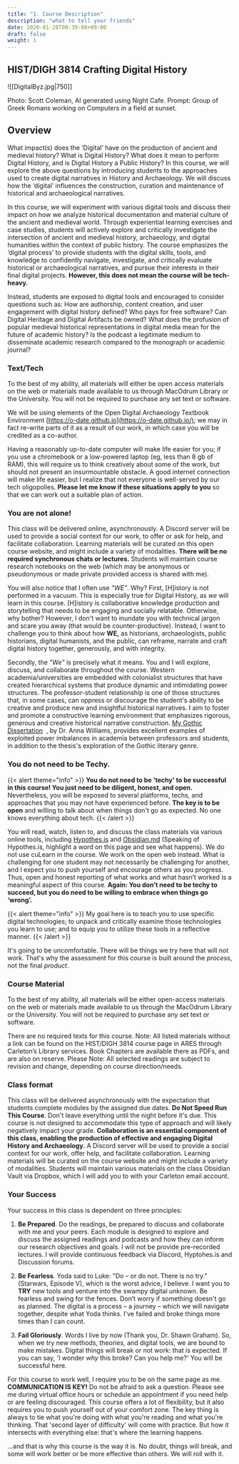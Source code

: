 ```yaml
---
title: "1. Course Description"
description: "what to tell your friends"
date: 2020-01-28T00:39:09+09:00
draft: false
weight: 1
---
```



## HIST/DIGH 3814 Crafting Digital History

![[DigitalByz.jpg|750]]
<p>Photo: Scott Coleman, AI generated using  Night Cafe. Prompt: Group of Greek Romans working on Computers in a field at sunset. </p>

## Overview

What impact(s) does the ‘Digital’ have on the production of ancient and medieval history? What is Digital History? What does it mean to perform Digital History, and is Digital History a Public History? In this course, we will explore the above questions by introducing students to the approaches used to create digital narratives in History and Archaeology. We will discuss how the ‘digital’ influences the construction, curation and maintenance of historical and archaeological narratives.

In this course, we will experiment with various digital tools and discuss their impact on how we analyze historical documentation and material culture of the ancient and medieval world. Through experiential learning exercises and case studies, students will actively explore and critically investigate the intersection of ancient and medieval history, archaeology, and digital humanities within the context of public history. The course emphasizes the ‘digital process’ to provide students with the digital skills, tools, and knowledge to confidently navigate, investigate, and critically evaluate historical or archaeological narratives, and pursue their interests in their final digital projects. **However, this does not mean the course will be tech-heavy.**

Instead, students are exposed to digital tools and encouraged to consider questions such as: How are authorship, content creation, and user engagement with digital history defined? Who pays for free software? Can Digital Heritage and Digital Artifacts be owned? What does the profusion of popular medieval historical representations in digital media mean for the future of academic history? Is the podcast a legitimate medium to disseminate academic research compared to the monograph or academic journal? 


### Text/Tech

To the best of my ability, all materials will either be open access materials on the web or materials made available to us through MacOdrum Library or the University. You will not be required to purchase any set text or software.

We will be using elements of the Open Digital Archaeology Textbook Environment [https://o-date.github.io](https://o-date.github.io/); we may in fact re-write parts of it as a result of our work, in which case you will be credited as a co-author.

Having a reasonably up-to-date computer will make life easier for you; if you use a chromebook or a low-powered laptop (eg, less than 8 gb of RAM), this will require us to think creatively about some of the work, but should not present an insurmountable obstacle. A good internet connection will make life easier, but I realize that not everyone is well-served by our tech oligopolies. **Please let me know if these situations apply to you** so that we can work out a suitable plan of action.

### You are not alone!

This class will be delivered online, asynchronously. A Discord server will be used to provide a social context for our work, to offer or ask for help, and facilitate collaboration. Learning materials will be curated on this open course website, and might include a variety of modalities. **There will be no required synchronous chats or lectures.** Students will maintain course research notebooks on the web (which may be anonymous or pseudonymous or made private provided access is shared with me).

You will also notice that I often use *"WE"*. Why? First, [H]istory is not performed in a vacuum. This is especially true for Digital History, as *we* will learn in this course. [H]istory is collaborative knowledge production and storytelling that needs to be engaging and socially relatable. Otherwise, why bother? However, I don't want to inundate you with technical jargon and scare you away (that would be counter-productive). Instead, I want to challenge you to think about how **WE,** as historians, archaeologists, public historians, digital humanists, and the public, can reframe, narrate and craft digital history together, generously, and with integrity.

Secondly, the *"We"* is precisely what it means. You and I will explore, discuss, and collaborate throughout the course. Western academia/universities are embedded with colonialist structures that have created hierarchical systems that produce dynamic and intimidating power structures. The professor-student relationship is one of those structures that, in some cases, can oppress or discourage the student's ability to be creative and produce new and insightful historical narratives. I aim to foster and promote a constructive learning environment that emphasizes rigorous, generous and creative historical narrative construction. [My Gothic Dissertation](https://www.mygothicdissertation.com)  , by Dr. Anna Williams, provides excellent examples of exploited power imbalances in academia between professors and students, in addition to the thesis's exploration of the Gothic literary genre. 

### You do not need to be Techy. 
{{< alert theme="info" >}}
**You do not need to be 'techy' to be successful in this course! You just need to be diligent, honest, and open.** Nevertheless, you will be exposed to several platforms, techs, and approaches that you may not have experienced before. **The key is to be open** and willing to talk about when things don't go as expected. No one knows everything about tech. 
{{< /alert >}}

You will read, watch, listen to, and discuss the class materials via various online tools, including [Hypothes.is](http://hypothes.is) and [Obsidian.md](https://obsidian.md/) (Speaking of Hypothes.is, highlight a word on this page and see what happens). We do not use cuLearn in the course. We work on the open web instead.  What is challenging for one student may not necessarily be challenging for another, and I expect you to push yourself and encourage others as you progress. Thus, open and honest reporting of what works and what hasn’t worked is a meaningful aspect of this course. **Again: You don’t need to be techy to succeed, but you do need to be willing to embrace when things go ‘wrong’.**

{{< alert theme="info" >}}
My goal here is to teach you to use specific digital technologies; to unpack and critically examine those technologies you learn to use; and to equip you to utilize these tools in a reflective manner.
{{< /alert >}}

It's going to be uncomfortable. There will be things we try here that will not work. That's why the assessment for this course is built around the _process_, not the final _product_.

### Course Material
To the best of my ability, all materials will be either open-access materials on the web or materials made available to us through the MacOdrum Library or the University. You will not be required to purchase any set text or software. 

There are no required texts for this course.
Note: All listed materials without a link can be found on the HIST/DIGH 3814 course page in ARES through Carleton’s Library services. Book Chapters are available there as PDFs, and are also on reserve. Please Note: All selected readings are subject to revision and change, depending on course direction/needs.


### Class format
This class will be delivered asynchronously with the expectation that students complete modules by the assigned due dates. **Do Not Speed Run This Course**. Don't leave everything until the night before it's due. This course is not designed to accommodate this type of approach and will likely negatively impact your grade. **Collaboration is an essential component of this class, enabling the production of effective and engaging Digital History and Archaeology.** A Discord server will be used to provide a social context for our work, offer help, and facilitate collaboration. Learning materials will be curated on the course website and might include a variety of modalities. Students will maintain various materials on the class Obsidian Vault via Dropbox, which I will add you to with your Carleton email account. 

### Your Success

Your success in this class is dependent on three principles:

1) **Be Prepared**. Do the readings, be prepared to discuss and collaborate with me and your peers. Each module is designed to explore and discuss the assigned readings and podcasts and how they can inform our research objectives and goals. I will not be provide pre-recorded lectures. I will provide continuous feedback via Discord, Hyptohes.is and Discussion forums. 

2) **Be Fearless**. Yoda said to Luke: "Do – or do not. There is no try." (Starwars, Episode V), which is the worst advice, I believe. I want you to **TRY** new tools and venture into the swampy digital unknown. Be fearless and swing for the fences. Don’t worry if something doesn't go as planned. The digital is a process – a journey – which we will navigate together, despite what Yoda thinks. I've failed and broke things more times than I can count. 

3) **Fail Gloriously**. Words I live by now (Thank you, Dr. Shawn Graham). So, when we try new methods, theories, and digital tools, we are bound to make mistakes. Digital things will break or not work: that is expected. If you can say, 'I wonder _why_ this broke? Can you help me?' You will be successful here.


For this course to work well, I require you to be on the same page as me. **COMMUNICATION IS KEY!** Do not be afraid to ask a question. Please see me during virtual office hours or schedule an appointment if you need help or are feeling discouraged. This course offers a lot of flexibility, but it also requires you to push yourself out of your comfort zone. The key thing is always to tie what you're doing with what you're reading and what you're thinking. That 'second layer of difficulty' will come with practice. But how it intersects with everything else: that's where the learning happens.

...and that is why this course is the way it is. No doubt, things will break, and some will work better or be more effective than others. We will roll with it.
